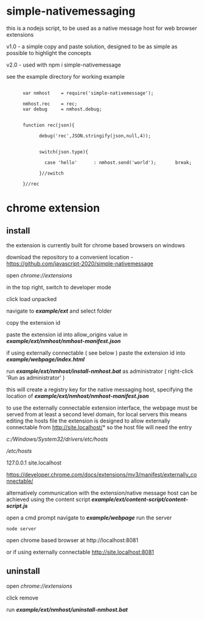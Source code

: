 # simple-nativemessaging

this is a nodejs script, to be used as a native message host for web browser extensions


v1.0  - a simple copy and paste solution, designed to be as simple as possible to highlight 
the concepts

v2.0  - used with npm i simple-nativemessage


see the example directory for working example



```

      var nmhost    = require('simple-nativemessage');
      
      nmhost.rec    = rec;
      var debug     = nmhost.debug;
      
      
      function rec(json){
      
            debug('rec',JSON.stringify(json,null,4));

                                    
            switch(json.type){
            
              case 'hello'      : nmhost.send('world');       break;
              
            }//switch

      }//rec

```



# chrome extension

## install

  the extension is currently built for chrome based browsers on windows
  
  download the repository to a convenient location - https://github.com/javascript-2020/simple-nativemessage
  
  open *chrome://extensions*
  
  in the top right, switch to developer mode
  
  click load unpacked
  
  navigate to ***example/ext*** and select folder
  
  copy the extension id
  
  paste the extension id into allow_origins value in ***example/ext/nmhost/nmhost-manifest.json***
  
  if using externally connectable ( see below ) paste the extension id into ***example/webpage/index.html***
  
  run ***example/ext/nmhost/install-nmhost.bat*** as administrator ( right-click 'Run as administrator' )
  
  this will create a registry key for the native messaging host, specifying the location of ***example/ext/nmhost/nmhost-manifest.json***
  
  
  to use the externally connectable extension interface, the webpage must be served from
  at least a second level domain, for local servers this means editing the hosts file
  the extension is designed to allow externally connectable from http://site.localhost/*
  so the host file will need the entry

*c:/Windows/System32/drivers/etc/hosts*

*/etc/hosts*

127.0.0.1   site.localhost

https://developer.chrome.com/docs/extensions/mv3/manifest/externally_connectable/



alternatively communication with the extension/native message host can be achieved using 
the content script ***example/ext/content-script/content-script.js***


open a cmd prompt
navigate to ***example/webpage***
run the server 

`node server`

open chrome based browser at http://localhost:8081

or if using externally connectable http://site.localhost:8081


## uninstall

open *chrome://extensions*

click remove

run ***example/ext/nmhost/uninstall-nmhost.bat***



